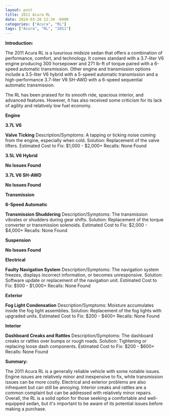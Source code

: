 ```yaml
---
layout: post
title: 2011 Acura RL
date: 2024-03-28 12:34 -0400
categories: ["Acura", "RL"]
tags: ["Acura", "RL", "2011"]
---
```

**Introduction:**

The 2011 Acura RL is a luxurious midsize sedan that offers a combination of performance, comfort, and technology. It comes standard with a 3.7-liter V6 engine producing 300 horsepower and 271 lb-ft of torque paired with a 6-speed automatic transmission. Other engine and transmission options include a 3.5-liter V6 hybrid with a 5-speed automatic transmission and a high-performance 3.7-liter V6 SH-AWD with a 6-speed sequential automatic transmission.

The RL has been praised for its smooth ride, spacious interior, and advanced features. However, it has also received some criticism for its lack of agility and relatively low fuel economy.

**Engine**

**3.7L V6**

**Valve Ticking**
Description/Symptoms: A tapping or ticking noise coming from the engine, especially when cold.
Solution: Replacement of the valve lifters.
Estimated Cost to Fix: $1,000 - $2,000+
Recalls: None Found

**3.5L V6 Hybrid**

**No Issues Found**

**3.7L V6 SH-AWD**

**No Issues Found**

**Transmission**

**6-Speed Automatic**

**Transmission Shuddering**
Description/Symptoms: The transmission vibrates or shudders during gear shifts.
Solution: Replacement of the torque converter or transmission solenoids.
Estimated Cost to Fix: $2,000 - $4,000+
Recalls: None Found

**Suspension**

**No Issues Found**

**Electrical**

**Faulty Navigation System**
Description/Symptoms: The navigation system freezes, displays incorrect information, or becomes unresponsive.
Solution: Software update or replacement of the navigation unit.
Estimated Cost to Fix: $500 - $1,000+
Recalls: None Found

**Exterior**

**Fog Light Condensation**
Description/Symptoms: Moisture accumulates inside the fog light assemblies.
Solution: Replacement of the fog lights with upgraded units.
Estimated Cost to Fix: $200 - $400+
Recalls: None Found

**Interior**

**Dashboard Creaks and Rattles**
Description/Symptoms: The dashboard creaks or rattles over bumps or rough roads.
Solution: Tightening or replacing loose dash components.
Estimated Cost to Fix: $200 - $600+
Recalls: None Found

**Summary:**

The 2011 Acura RL is a generally reliable vehicle with some notable issues. Engine issues are relatively minor and inexpensive to fix, while transmission issues can be more costly. Electrical and exterior problems are also infrequent but can still be annoying. Interior creaks and rattles are a common complaint but can be addressed with relatively minor repairs. Overall, the RL is a solid option for those seeking a comfortable and well-equipped sedan, but it's important to be aware of its potential issues before making a purchase.
